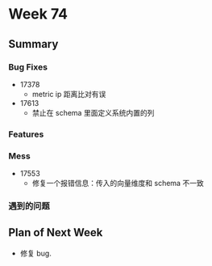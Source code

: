 # Week 74

## Summary

### Bug Fixes

- 17378
	- metric ip 距离比对有误
- 17613
	- 禁止在 schema 里面定义系统内置的列

### Features

### Mess

- 17553
	- 修复一个报错信息：传入的向量维度和 schema 不一致

### 遇到的问题

## Plan of Next Week

- 修复 bug.

